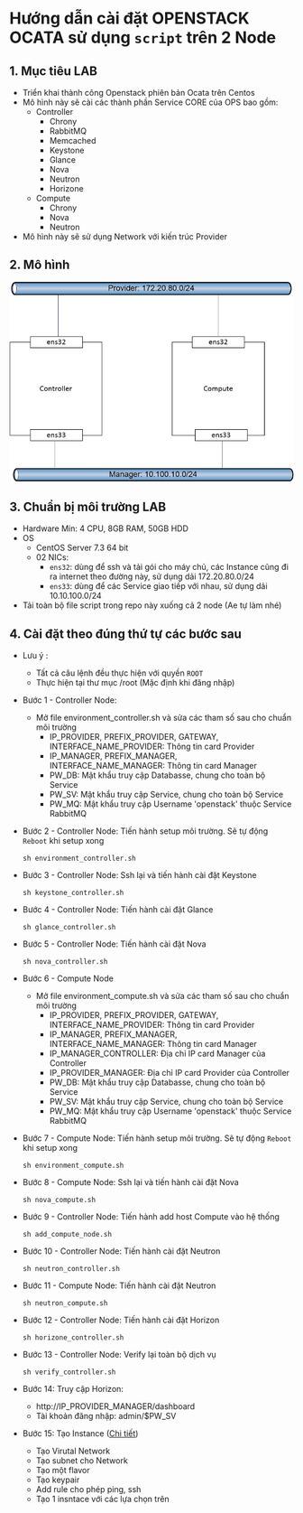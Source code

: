# Hướng dẫn cài đặt OPENSTACK OCATA sử dụng `script` trên 2 Node

## 1. Mục tiêu LAB
- Triển khai thành công Openstack phiên bản Ocata trên Centos  
- Mô hình này sẽ cài các thành phần Service CORE của OPS bao gồm:
  - Controller
    * Chrony
    * RabbitMQ
    * Memcached
    * Keystone
    * Glance
    * Nova
    * Neutron
    * Horizone
  - Compute
    * Chrony
    * Nova
    * Neutron
- Mô hình này sẽ sử dụng Network với kiến trúc Provider

## 2. Mô hình 
![img](image/topo.jpg)

## 3. Chuẩn bị môi trường LAB 
- Hardware Min: 4 CPU, 8GB RAM, 50GB HDD
- OS
  - CentOS Server 7.3 64 bit
  - 02 NICs: 
    - `ens32`: dùng để ssh và tải gói cho máy chủ, các Instance cũng đi ra internet theo đường này, sử dụng dải 172.20.80.0/24
    - `ens33`: dùng để các Service giao tiếp với nhau, sử dụng dải 10.10.100.0/24
- Tải toàn bộ file script trong repo này xuống cả 2 node (Ae tự làm nhé)

## 4. Cài đặt theo đúng thứ tự các bước sau
- Lưu ý :
  - Tất cả câu lệnh đều thực hiện với quyền `ROOT`  
  - Thực hiện tại thư mục /root (Mặc định khi đăng nhập)

- Bước 1 - Controller Node:
  * Mở file environment_controller.sh và sửa các tham số sau cho chuẩn môi trường  
    - IP_PROVIDER, PREFIX_PROVIDER, GATEWAY, INTERFACE_NAME_PROVIDER: Thông tin card Provider  
    - IP_MANAGER, PREFIX_MANAGER, INTERFACE_NAME_MANAGER: Thông tin card Manager  
    - PW_DB: Mật khẩu truy cập Databasse, chung cho toàn bộ Service  
    - PW_SV: Mật khẩu truy cập Service, chung cho toàn bộ Service  
    - PW_MQ: Mật khẩu truy cập Username 'openstack' thuộc Service RabbitMQ
  
- Bước 2 - Controller Node: Tiến hành setup môi trường. Sẽ tự động `Reboot` khi setup xong
  ```
  sh environment_controller.sh
  ```
  
  
  
- Bước 3 - Controller Node: Ssh lại và tiến hành cài đặt Keystone
   ```
  sh keystone_controller.sh    
  ```

- Bước 4 - Controller Node: Tiến hành cài đặt Glance
  ```
  sh glance_controller.sh    
  ```
  
- Bước 5 - Controller Node: Tiến hành cài đặt Nova
  ```
  sh nova_controller.sh    
  ```
- Bước 6 - Compute Node
  * Mở file environment_compute.sh và sửa các tham số sau cho chuẩn môi trường  
    - IP_PROVIDER, PREFIX_PROVIDER, GATEWAY, INTERFACE_NAME_PROVIDER: Thông tin card Provider  
    - IP_MANAGER, PREFIX_MANAGER, INTERFACE_NAME_MANAGER: Thông tin card Manager  
    - IP_MANAGER_CONTROLLER: Địa chỉ IP card Manager của Controller
    - IP_PROVIDER_MANAGER: Địa chỉ IP card Provider của Controller
    - PW_DB: Mật khẩu truy cập Databasse, chung cho toàn bộ Service  
    - PW_SV: Mật khẩu truy cập Service, chung cho toàn bộ Service  
    - PW_MQ: Mật khẩu truy cập Username 'openstack' thuộc Service RabbitMQ
    
- Bước 7 - Compute Node: Tiến hành setup môi trường. Sẽ tự động `Reboot` khi setup xong
  ```
  sh environment_compute.sh    
  ```
- Bước 8 - Compute Node: Ssh lại và tiến hành cài đặt Nova
  ```
  sh nova_compute.sh    
  ```
- Bước 9 - Controller Node: Tiến hành add host Compute vào hệ thống
  ```
  sh add_compute_node.sh    
  ```
- Bước 10 - Controller Node: Tiến hành cài đặt Neutron
  ```
  sh neutron_controller.sh    
  ```
- Bước 11 - Compute Node: Tiến hành cài đặt Neutron
  ```
  sh neutron_compute.sh    
  ```
- Bước 12 - Controller Node: Tiến hành cài đặt Horizon
  ```
  sh horizone_controller.sh    
  ```
- Bước 13 - Controller Node: Verify lại toàn bộ dịch vụ
  ```
  sh verify_controller.sh    
  ```
 
- Bước 14: Truy cập Horizon: 
   * http://IP_PROVIDER_MANAGER/dashboard
   * Tài khoản đăng nhập: admin/$PW_SV  
- Bước 15: Tạo Instance ([Chi tiết](https://docs.openstack.org/ocata/install-guide-rdo/launch-instance.html))
   * Tạo Virutal Network
   * Tạo subnet cho Network
   * Tạo một flavor
   * Tạo keypair
   * Add rule cho phép ping, ssh 
   * Tạo 1 insntace với các lựa chọn trên
